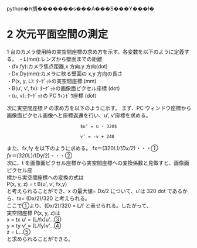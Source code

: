 python�ŉ摜�������s���A���S���Y���ł� 

# 2 次元平面空間の測定  
1 台のカメラ使用時の実空間座標の求め方を示す。各変数を以下のように定義する。 
・L(mm):レンズから壁面までの距離  
・(fx,fy):カメラ焦点距離,x 方向.y 方向(dot)  
・Dx,Dy(mm):カメラに映る壁面の x,y 方向の長さ  
・P(x, y, L): ﾀｰｹﾞｯﾄの実空間座標 (mm)  
・B(u’, v’, fx): ﾀｰｹﾞｯﾄの画像面ピクセル座標 (dot)  
・(u, v): ﾀｰｹﾞｯﾄの PC ｳｨﾝﾄﾞｳ座標 (dot)  

次に実空間座標 P の求め方を以下のように示す。 
まず、PC ウィンドウ座標から画像面ピクセル画像へと座標返還を行い、u’, v’座標を求める。  

                                $u’ = u - 320$ 
                                 
                                v’ = -v + 240  
また、fx,fy を以下のように求める。 
                                fx＝(320*L)/(Dx/2)・・・①  
                                fx＝(320*L)/(Dy/2)・・・②  
次に、t を画像面ピクセル座標から実空間座標への変換係数と見做すと、画像面ピクセル座  
標から実空間座標への変換の式は  
                                P(x, y, z) = t B(u’, v’, fx,y)  
と考えられることができ、x の最大値= Dx/2 について、u’は 320 dot であるから、tx= 
(Dx/2)/320 と考えられる。  
ここで①より、(Dx/2)/320 = L/f と表せられる。したがって、  
実空間座標 P(x, y, z)は  
                                x = tx u’ = (L/fx)u’…③  
                                y = ty v’ = (L/fy)v’…④  
                                z = L…⑤  
と求められることができる。  